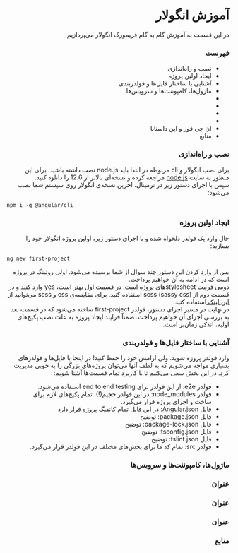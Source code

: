 <div dir="rtl">

# آموزش انگولار
در این قسمت به آموزش گام به گام فریمورک انگولار می‌پردازیم.
### فهرست
  - نصب و راه‌اندازی
  - ایجاد اولین پروژه
  - آشنایی با ساختار فایل‌ها و فولدربندی
  - ماژول‌ها، کامپوننت‌ها و سرویس‌ها
  -
  -
  -
  -
  - ان جی فور و این داستانا
  - منابع

### نصب و راه‌اندازی

برای نصب انگولار و cli مربوطه در ابتدا باید node.js نصب داشته باشید. برای این منظور به سایت <a target="_blank"  href="https://nodejs.org/en/">node.js</a> مراجعه کرده و نسخه‌ای بالاتر از 12.6 را دانلود کنید. 
<br>
سپس با اجرای دستور زیر در ترمینال، آخرین نسخه‌ی انگولار روی سیستم شما نصب می‌شود:

<div dir="ltr">

```
npm i -g @angular/cli
```
</div>

### ایجاد اولین پروژه
حال وارد یک فولدر دلخواه شده و با اجرای دستور زیر، اولین پروژه انگولار خود را بسازید:
<div dir="ltr">

```
ng new first-project
```
</div>

پس از وارد کردن این دستور چند سوال از شما پرسیده می‌شود. اولی روتینگ در پروژه است که در ادامه به آن خواهیم پرداخت. <br>
دومی فرمت stylesheetهای پروژه است. در قسمت اول بهتر است، yes وارد کنید و در قسمت دوم از scss (sassy css) استفاده کنید.
برای مقایسه‌ی css و scss می‌توانید از
<a href="https://techprimelab.com/scss-or-css-which-is-better-find-out-here/#:~:text=SCSS%20is%20a%20special%20type,like%20CSS%20with%20better%20formatting.&text=Being%20an%20extension%20of%20CSS3,%2C%20selector%20inheritance%2C%20and%20more.">
این لینک
</a>
استفاده کنید.
<br>
در نهایت در مسیر اجرای دستور، فولدر first-project ساخته می‌شود که در قسمت بعد به بررسی اجزای آن خواهیم پرداخت.
ضمناً فرایند ایجاد پروژه به علت نصب پکیج‌های اولیه، اندکی زمان‌بر است.

### آشنایی با ساختار فایل‌ها و فولدربندی
وارد فولدر پروژه شوید. ولی آرامش خود را حفظ کنید! در اینجا با فایل‌ها و فولدرهای بسیاری مواجه می‌شویم که به لطف آنها می‌توان پروژه‌های بزرگی را به خوبی مدیریت کرد. در این بخش سعی می‌کنیم تا با کاربرد تمام قسمت‌ها آشنا شویم:
  - فولدر e2e: از این فولدر برای end to end testing استفاده می‌شود.
  - فولدر node_modules: در این فولدر حجیم(!)، تمام پکیج‌های لازم برای ساخت و اجرای پروژه قرار می‌گیرد.
  - فایل Angular.json: در این فایل تمام کانفیگ پروژه قرار دارد
  - فایل package.json: توضیح
  - فایل package-lock.json: توضیح
  - فایل tsconfig.json: توضیح 
  - فایل tslint.json: توضیح
  - فولدر src: تمام کد ما برای بخش‌های مختلف در این فولدر قرار می‌گیرد.

### ماژول‌ها، کامپوننت‌ها و سرویس‌ها


### عنوان


### عنوان


### عنوان


### منابع



</div>
